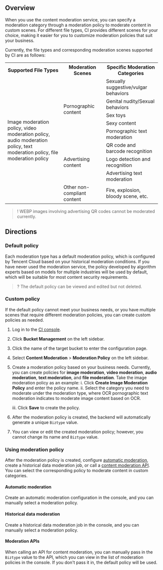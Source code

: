 ## Overview

When you use the content moderation service, you can specify a moderation category through a moderation policy to moderate content in custom scenes. For different file types, CI provides different scenes for your choice, making it easier for you to customize moderation policies that suit your business.

Currently, the file types and corresponding moderation scenes supported by CI are as follows:

<table>
   <tr>
      <th>Supported File Types</td>
      <th>Moderation Scenes</td>
      <th>Specific Moderation Categories</td>
   </tr>
   <tr>
      <td rowspan="9">Image moderation policy, video moderation policy, <br>audio moderation policy, text moderation policy, file moderation policy</td>
      <td rowspan="5">Pornographic content</td>
      <td>Sexually suggestive/vulgar behaviors</td>
   </tr>
   <tr>
      <td>Genital nudity/Sexual behaviors</td>
   </tr>
   <tr>
      <td>Sex toys</td>
   </tr>
   <tr>
      <td>Sexy content</td>
   </tr>
   <tr>
      <td>Pornographic text moderation</td>
   </tr>
   <tr>
      <td rowspan="3">Advertising content</td>
      <td>QR code and barcode recognition</td>
   </tr>
   <tr>
      <td>Logo detection and recognition</td>
   </tr>
   <tr>
      <td>Advertising text moderation</td>
   </tr>
   <tr>
      <td>Other non-compliant content</td>
      <td>Fire, explosion, bloody scene, etc.</td>
   </tr>
</table>

>! WEBP images involving advertising QR codes cannot be moderated currently.

## Directions

### Default policy

Each moderation type has a default moderation policy, which is configured by Tencent Cloud based on your historical moderation conditions. If you have never used the moderation service, the policy developed by algorithm experts based on models for multiple industries will be used by default, which will be suitable for most content security requirements.

>? The default policy can be viewed and edited but not deleted.
>

### Custom policy

If the default policy cannot meet your business needs, or you have multiple scenes that require different moderation policies, you can create custom policies as needed.

1. Log in to the [CI console](https://console.cloud.tencent.com/ci).
2. Click **Bucket Management** on the left sidebar.
3. Click the name of the target bucket to enter the configuration page.
4. Select **Content Moderation** > **Moderation Policy** on the left sidebar.
5. Create a moderation policy based on your business needs. Currently, you can create policies for **image moderation**, **video moderation**, **audio moderation**, **text moderation**, and **file moderation**.
    Take the image moderation policy as an example:
    i. Click **Create Image Moderation Policy** and enter the policy name.
    ii. Select the category you need to moderate under the moderation type, where OCR pornographic text moderation indicates to moderate image content based on OCR.

    iii. Click **Save** to create the policy.
6. After the moderation policy is created, the backend will automatically generate a unique `Biztype` value.
7. You can view or edit the created moderation policy; however, you cannot change its name and `Biztype` value.


### Using moderation policy

After the moderation policy is created, configure [automatic moderation](https://cloud.tencent.com/document/product/460/56344), create a historical data moderation job, or call a [content moderation API](https://cloud.tencent.com/document/product/460/46426). You can select the corresponding policy to moderate content in custom categories.

#### Automatic moderation

Create an automatic moderation configuration in the console, and you can manually select a moderation policy.


#### Historical data moderation

Create a historical data moderation job in the console, and you can manually select a moderation policy.


#### Moderation APIs

When calling an API for content moderation, you can manually pass in the `Biztype` value to the API, which you can view in the list of moderation policies in the console. If you don't pass it in, the default policy will be used.




